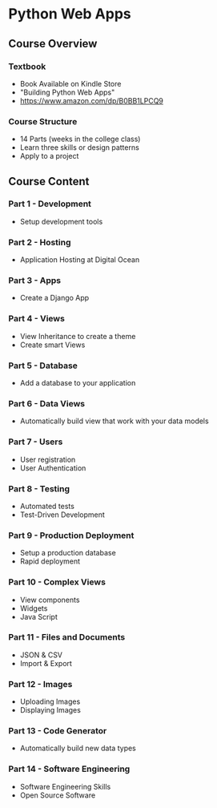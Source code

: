 # Python Web Apps

## Course Overview

### Textbook
* Book Available on Kindle Store
* "Building Python Web Apps"
* https://www.amazon.com/dp/B0BB1LPCQ9

### Course Structure
* 14 Parts (weeks in the college class)
* Learn three skills or design patterns
* Apply to a project


## Course Content

### Part 1 - Development
* Setup development tools

### Part 2 - Hosting
* Application Hosting at Digital Ocean

### Part 3 - Apps
* Create a Django App

### Part 4 - Views
* View Inheritance to create a theme
* Create smart Views

### Part 5 - Database
* Add a database to your application

### Part 6 - Data Views
* Automatically build view that work with your data models

### Part 7 - Users
* User registration
* User Authentication

### Part 8 - Testing
* Automated tests
* Test-Driven Development
   
### Part 9 - Production Deployment
* Setup a production database
* Rapid deployment

### Part 10 - Complex Views
* View components
* Widgets
* Java Script

### Part 11 - Files and Documents
* JSON & CSV
* Import & Export

### Part 12 - Images
* Uploading Images
* Displaying Images

### Part 13 - Code Generator
* Automatically build new data types

### Part 14 - Software Engineering
* Software Engineering Skills
* Open Source Software
